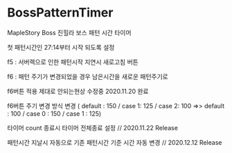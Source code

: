 # BossPatternTimer

MapleStory Boss 진힐라 보스 패턴 시간 타이머

첫 패턴시간인 27:14부터 시작 되도록 설정

f5 : 서버렉으로 인한 패턴시작 지연시 새로고침 버튼

f6 : 패턴 주기가 변경되었을 경우 남은시간을 새로운 패턴주기로 


f6버튼 적용 제대로 안되는현상 수정중  2020.11.20 완료

f6버튼 주기 변경 방식 변경 ( default : 150 / case 1: 125 / case 2: 100  =>> default : 100 / case 0 : 150 / case 1 : 125) 

타이머 count 종료시 타이머 전체종료 설정 // 2020.11.22 Release

패턴시간 지날시 자동으로 기존 패턴시간 기준 시간 자동 변경 // 2020.12.12 Release
